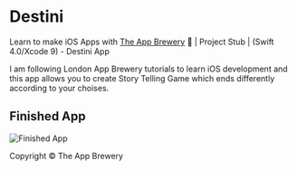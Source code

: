 # Destini
Learn to make iOS Apps with [The App Brewery](https://www.appbrewery.co) 📱 | Project Stub | (Swift 4.0/Xcode 9) - Destini App

I am following London App Brewery tutorials to learn iOS development and this app allows you to create Story Telling Game which ends differently according to your choises.

## Finished App
![Finished App](https://github.com/londonappbrewery/Images/blob/master/Destini.gif)



Copyright © The App Brewery

